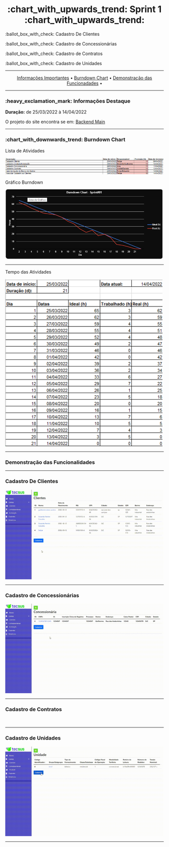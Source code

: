 <h1 align="center">:chart_with_upwards_trend: Sprint 1 :chart_with_upwards_trend:</h1>
<p align="center">
<p>:ballot_box_with_check: Cadastro De Clientes</p>
<p>:ballot_box_with_check: Cadastro de Concessionárias</p>
<p>:ballot_box_with_check: Cadastro de Contratos</p>
<p>:ballot_box_with_check: Cadastro de Unidades</p>

</p>
<hr>
<p align="center">
  <a href =""> Informações Importantes</a>  • 
  <a href =""> Burndown Chart</a>  • 
  <a href =""> Demonstração das Funcionadades</a>  • 
</p>
<hr>

<h3>:heavy_exclamation_mark: Informações Destaque</h3>
<p><strong> Duração:</strong> de 25/03/2022 à 14/04/2022</p>
<p> O projeto do site encontra se em: <a href="">Backend Main</a>
<hr>


<h3>:chart_with_downwards_trend: Burndown Chart </h3>
<p>Lista de Atividades</p>
<img src="https://github.com/UniversalDevs/Projeto_API_TecSus/blob/main/Burndowns/ListaAtividades.png" width="900"/>
<p>Gráfico Burndown</p>
<img src="https://github.com/UniversalDevs/Projeto_API_TecSus/blob/main/Burndowns/GraficoBurndownSprint1.png" width="500"/>
<hr>
<p>Tempo das Atividades</p>
<img src="https://github.com/UniversalDevs/Projeto_API_TecSus/blob/main/Burndowns/TempoAtividades.png" width="500"/>
<hr>

<h3>Demonstração das Funcionalidades</h3>
<p></p>
<p></p>
<hr>
<h3> Cadastro De Clientes </h3>
<img src="https://github.com/UniversalDevs/Projeto_API_TecSus/blob/main/Gifs/CadastroCliente_1.gif"/>
<hr>
<h3> Cadastro de Concessionárias </h3>
<img src="https://github.com/UniversalDevs/Projeto_API_TecSus/blob/main/Gifs/CadastroConce._1.gif"/>
<hr>
<h3> Cadastro de Contratos </h3>
<img src=""/>
<hr>
<h3> Cadastro de Unidades </h3>
<img src="https://github.com/UniversalDevs/Projeto_API_TecSus/blob/main/Gifs/CadastroInstalacao_1.gif"/>
<hr>



